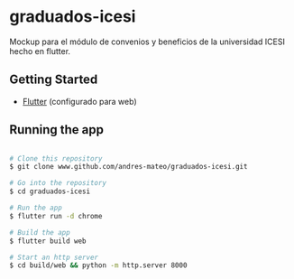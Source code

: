 # graduados-icesi

Mockup para el módulo de convenios y beneficios de la universidad ICESI hecho en flutter.

## Getting Started

- [Flutter](https://flutter.dev/docs/get-started/install) (configurado para web)

## Running the app

```bash

# Clone this repository
$ git clone www.github.com/andres-mateo/graduados-icesi.git

# Go into the repository
$ cd graduados-icesi

# Run the app
$ flutter run -d chrome

# Build the app
$ flutter build web

# Start an http server
$ cd build/web && python -m http.server 8000
```